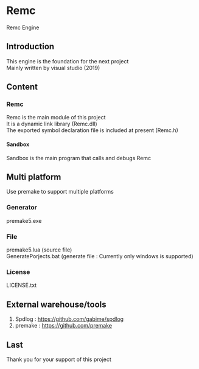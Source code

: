 # Remc
Remc Engine  
## Introduction
This engine is the foundation for the next project  
Mainly written by visual studio (2019)  
## Content
### Remc
Remc is the main module of this project  
It is a dynamic link library (Remc.dll)  
The exported symbol declaration file is included at present (Remc.h)  
#### Sandbox
Sandbox is the main program that calls and debugs Remc  
## Multi platform
Use premake to support multiple platforms  
### Generator
premake5.exe 
### File
premake5.lua (source file)  
GeneratePorjects.bat (generate file : Currently only windows is supported)  
### License
LICENSE.txt  
## External warehouse/tools
1. Spdlog : https://github.com/gabime/spdlog  
2. premake : https://github.com/premake  
## Last
Thank you for your support of this project  
